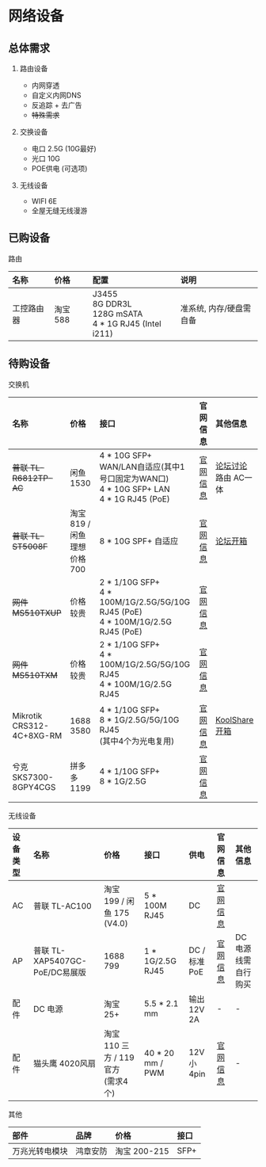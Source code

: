 # 网络设备

## 总体需求

1. 路由设备
   - 内网穿透
   - 自定义内网DNS
   - 反追踪 + 去广告
   - ~~特殊需求~~

2. 交换设备
   - 电口 2.5G (10G最好)
   - 光口 10G
   - POE供电 (可选项)

3. 无线设备
   - WIFI 6E
   - 全屋无缝无线漫游

## 已购设备

路由

| 名称       | 价格     | 配置                                                        | 说明                    |
| :--------- | :------- | :---------------------------------------------------------- | :---------------------- |
| 工控路由器 | 淘宝 588 | J3455<br>8G DDR3L<br>128G mSATA<br>4 * 1G RJ45 (Intel i211) | 准系统, 内存/硬盘需自备 |

## 待购设备

交换机

| 名称                      | 价格                        | 接口                                                                                      | 官网信息                                                                               | 其他信息                                                                    |
| :------------------------ | :-------------------------- | :---------------------------------------------------------------------------------------- | :------------------------------------------------------------------------------------- | :-------------------------------------------------------------------------- |
| ~~普联 TL-R6812TP-AC~~    | 闲鱼 1530                   | 4 * 10G SFP+ WAN/LAN自适应(其中1号口固定为WAN口)<br>4 * 10G SFP+ LAN<br>4 * 1G RJ45 (PoE) | [官网信息](https://www.tp-link.com.cn/product_1974.html)                               | [论坛讨论](https://www.chiphell.com/thread-2350359-1-1.html)<br>路由 AC一体 |
| ~~普联 TL-ST5008F~~       | 淘宝 819 / 闲鱼理想价格 700 | 8 * 10G SPF+ 自适应                                                                       | [官网信息](https://www.tp-link.com.cn/product_1649.html)                               | [论坛开箱](https://www.chiphell.com/thread-2244916-1-1.html)                |
| ~~网件 MS510TXUP~~        | 价格较贵                    | 2 * 1/10G SFP+<br>4 * 100M/1G/2.5G/5G/10G RJ45 (PoE)<br>4 * 100M/1G/2.5G RJ45 (PoE)       | [官网信息](https://www.netgear.com.cn/business/products/switches/smart/ms510txup.aspx) |                                                                             |
| ~~网件 MS510TXM~~         | 价格较贵                    | 2 * 1/10G SFP+<br>4 * 100M/1G/2.5G/5G/10G RJ45<br>4 * 100M/1G/2.5G RJ45                   | [官网信息](https://www.netgear.com.cn/business/products/switches/smart/MS510txm.aspx)  |                                                                             |
| Mikrotik CRS312-4C+8XG-RM | 1688 3580                   | 4 * 1/10G SFP+<br>8 * 1G/2.5G/5G/10G RJ45<br>(其中4个为光电复用)                          | [官网信息](https://mikrotik.com/product/crs312_4c_8xg_rm)                              | [KoolShare开箱](https://www.koolcenter.com/thread/176287)                |
| 兮克 SKS7300-8GPY4CGS     | 拼多多 1199                 | 4 * 1/10G SFP+<br>8 * 1G/2.5G                                                             | [官网信息](https://www.seekswan.com/xksupport/Sks7300.htm)                             |                                                                             |

无线设备

| 设备类型 | 名称                           | 价格                                  | 接口             | 供电         | 官网信息                                                 | 其他信息           |
| :------- | :----------------------------- | :------------------------------------ | :--------------- | :----------- | :------------------------------------------------------- | :----------------- |
| AC       | 普联 TL-AC100                  | 淘宝 199 / 闲鱼 175 (V4.0)            | 5 * 100M RJ45    | DC           | [官网信息](https://www.tp-link.com.cn/product_347.html)  |                    |
| AP       | 普联 TL-XAP5407GC-PoE/DC易展版 | 1688 799                              | 1 * 1G/2.5G RJ45 | DC / 标准PoE | [官网信息](https://www.tp-link.com.cn/product_1846.html) | DC电源线需自行购买 |
| 配件     | DC 电源                        | 淘宝 25+                              | 5.5 * 2.1 mm     | 输出12V 2A   | -                                                        | -                  |
| 配件     | 猫头鹰 4020风扇                | 淘宝 110 三方 / 119 官方<br>(需求4个) | 40 * 20 mm / PWM | 12V 小4pin   | [官网信息](https://noctua.at/cn/nf-a4x20-pwm)            | -                  |

其他

| 部件           | 品牌     | 价格         | 接口 |
| :------------- | :------- | :----------- | :--- |
| 万兆光转电模块 | 鸿章安防 | 淘宝 200-215 | SFP+ |
